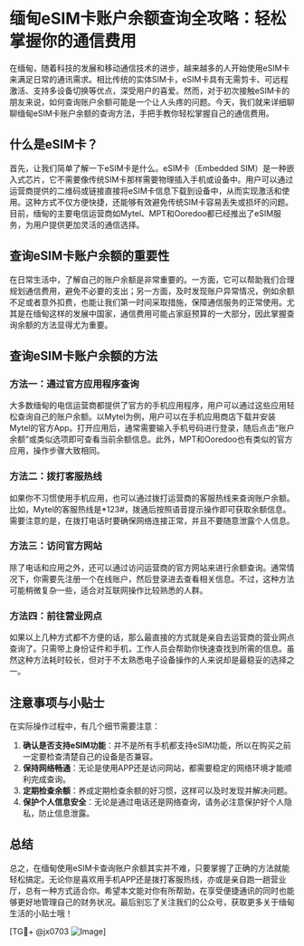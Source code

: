 # 缅甸eSIM卡账户余额查询全攻略：轻松掌握你的通信费用

在缅甸，随着科技的发展和移动通信技术的进步，越来越多的人开始使用eSIM卡来满足日常的通讯需求。相比传统的实体SIM卡，eSIM卡具有无需剪卡、可远程激活、支持多设备切换等优点，深受用户的喜爱。然而，对于初次接触eSIM卡的朋友来说，如何查询账户余额可能是一个让人头疼的问题。今天，我们就来详细聊聊缅甸eSIM卡账户余额的查询方法，手把手教你轻松掌握自己的通信费用。

## 什么是eSIM卡？

首先，让我们简单了解一下eSIM卡是什么。eSIM卡（Embedded SIM）是一种嵌入式芯片，它不需要像传统SIM卡那样需要物理插入手机或设备中。用户可以通过运营商提供的二维码或链接直接将eSIM卡信息下载到设备中，从而实现激活和使用。这种方式不仅方便快捷，还能够有效避免传统SIM卡容易丢失或损坏的问题。目前，缅甸的主要电信运营商如Mytel、MPT和Ooredoo都已经推出了eSIM服务，为用户提供更加灵活的通信选择。

## 查询eSIM卡账户余额的重要性

在日常生活中，了解自己的账户余额是非常重要的。一方面，它可以帮助我们合理规划通信费用，避免不必要的支出；另一方面，及时发现账户异常情况，例如余额不足或者意外扣费，也能让我们第一时间采取措施，保障通信服务的正常使用。尤其是在缅甸这样的发展中国家，通信费用可能占家庭预算的一大部分，因此掌握查询余额的方法显得尤为重要。

## 查询eSIM卡账户余额的方法

### 方法一：通过官方应用程序查询

大多数缅甸的电信运营商都提供了官方的手机应用程序，用户可以通过这些应用轻松查询自己的账户余额。以Mytel为例，用户可以在手机应用商店下载并安装Mytel的官方App。打开应用后，通常需要输入手机号码进行登录，随后点击“账户余额”或类似选项即可查看当前余额信息。此外，MPT和Ooredoo也有类似的官方应用，操作步骤大致相同。

### 方法二：拨打客服热线

如果你不习惯使用手机应用，也可以通过拨打运营商的客服热线来查询账户余额。比如，Mytel的客服热线是*123#，拨通后按照语音提示操作即可获取余额信息。需要注意的是，在拨打电话时要确保网络连接正常，并且不要随意泄露个人信息。

### 方法三：访问官方网站

除了电话和应用之外，还可以通过访问运营商的官方网站来进行余额查询。通常情况下，你需要先注册一个在线账户，然后登录进去查看相关信息。不过，这种方法可能稍微复杂一些，适合对互联网操作比较熟悉的人群。

### 方法四：前往营业网点

如果以上几种方式都不方便的话，那么最直接的方式就是亲自去运营商的营业网点查询了。只需带上身份证件和手机，工作人员会帮助你快速查找到所需的信息。虽然这种方法耗时较长，但对于不太熟悉电子设备操作的人来说却是最稳妥的选择之一。

## 注意事项与小贴士

在实际操作过程中，有几个细节需要注意：

1. **确认是否支持eSIM功能**：并不是所有手机都支持eSIM功能，所以在购买之前一定要检查清楚自己的设备是否兼容。
2. **保持网络畅通**：无论是使用APP还是访问网站，都需要稳定的网络环境才能顺利完成查询。
3. **定期检查余额**：养成定期检查余额的好习惯，这样可以及时发现并解决问题。
4. **保护个人信息安全**：无论是通过电话还是网络查询，请务必注意保护好个人隐私，防止信息泄露。

## 总结

总之，在缅甸使用eSIM卡查询账户余额其实并不难，只要掌握了正确的方法就能轻松搞定。无论你是喜欢用手机APP还是拨打客服热线，亦或是亲自跑一趟营业厅，总有一种方式适合你。希望本文能对你有所帮助，在享受便捷通讯的同时也能够更好地管理自己的财务状况。最后别忘了关注我们的公众号，获取更多关于缅甸生活的小贴士哦！

[TG💪+ @jx0703 ![Image](https://github.com/user-attachments/assets/dbca1d08-cadb-493c-b0ec-ad6f7a83f270)]